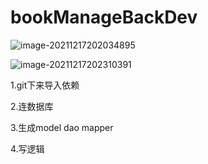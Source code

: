 # bookManageBackDev

![image-20211217202034895](C:\Study\java\ProjectItem\bookManage\img\image-20211217202034895.png)

![image-20211217202310391](C:\Study\java\ProjectItem\bookManage\img\image-20211217202310391.png)

1.git下来导入依赖

2.连数据库

3.生成model  dao  mapper

4.写逻辑











